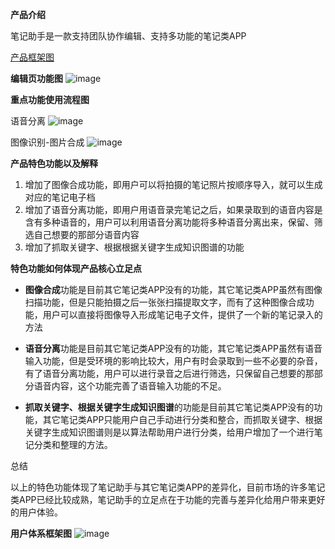**产品介绍**

笔记助手是一款支持团队协作编辑、支持多功能的笔记类APP

[产品框架图](https://www.processon.com/view/link/5c14f07ce4b00a4d6238a924)

**编辑页功能图**
![image](https://690244957.github.io/APP_Final/%E7%BC%96%E8%BE%91%E9%A1%B5%E9%9D%A2%E5%8A%9F%E8%83%BD%E8%AF%A6%E8%A7%A3.png)

**重点功能使用流程图**

语音分离
![image](https://690244957.github.io/APP_Final/%E9%87%8D%E7%82%B9%E5%8A%9F%E8%83%BD-%E8%AF%AD%E9%9F%B3%E5%88%86%E7%A6%BB.png)

图像识别-图片合成
![image](https://690244957.github.io/APP_Final/%E5%9B%BE%E5%83%8F%E8%AF%86%E5%88%AB%E5%90%88%E6%88%90%E6%B5%81%E7%A8%8B%E5%9B%BE-%E7%AC%AC2%E7%89%88.jpg)

**产品特色功能以及解释**
1. 增加了图像合成功能，即用户可以将拍摄的笔记照片按顺序导入，就可以生成对应的笔记电子档
1. 增加了语音分离功能，即用户用语音录完笔记之后，如果录取到的语音内容是含有多种语音的，用户可以利用语音分离功能将多种语音分离出来，保留、筛选自己想要的那部分语音内容
1. 增加了抓取关键字、根据根据关键字生成知识图谱的功能

**特色功能如何体现产品核心立足点**

- **图像合成**功能是目前其它笔记类APP没有的功能，其它笔记类APP虽然有图像扫描功能，但是只能拍摄之后一张张扫描提取文字，而有了这种图像合成功能，用户可以直接将图像导入形成笔记电子文件，提供了一个新的笔记录入的方法

- **语音分离**功能是目前其它笔记类APP没有的功能，其它笔记类APP虽然有语音输入功能，但是受环境的影响比较大，用户有时会录取到一些不必要的杂音，有了语音分离功能，用户可以进行录音之后进行筛选，只保留自己想要的那部分语音内容，这个功能完善了语音输入功能的不足。

- **抓取关键字、根据关键字生成知识图谱**的功能是目前其它笔记类APP没有的功能，其它笔记类APP只能用户自己手动进行分类和整合，而抓取关键字、根据关键字生成知识图谱则是以算法帮助用户进行分类，给用户增加了一个进行笔记分类和整理的方法。

总结

以上的特色功能体现了笔记助手与其它笔记类APP的差异化，目前市场的许多笔记类APP已经比较成熟，笔记助手的立足点在于功能的完善与差异化给用户带来更好的用户体验。

**用户体系框架图**
![image](https://690244957.github.io/APP_Final/%E7%94%A8%E6%88%B7%E4%BD%93%E7%B3%BB%E6%A1%86%E6%9E%B6%E5%9B%BE.jpg)



